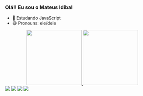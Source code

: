 ### Olá!! Eu sou o Mateus Idibal

- 🌱 Estudando JavaScript
- 😄 Pronouns: ele/dele

<div align="center">
  <a href="https://github.com/idibal">
  <img height="180em" src="https://github-readme-stats.vercel.app/api?username=idibal&show_icons=true&theme=dark&include_all_commits=true&count_private=true"/>
  <img height="180em" src="https://github-readme-stats.vercel.app/api/top-langs/?username=idibal&layout=compact&langs_count=7&theme=dark"/>
</div>

<div>
  <a href="https://instagram.com/mateusidibal/" target="_blank"><img src="https://img.shields.io/badge/-Instagram-%23E4405F?style=for-the-badge&logo=instagram&logoColor=white" target="_blank"></a>
 	<a href="https://www.twitch.tv/idibal" target="_blank"><img src="https://img.shields.io/badge/Twitch-9146FF?style=for-the-badge&logo=twitch&logoColor=white" target="_blank"></a>
  <a href = "mailto:mefteus@gmail.com"><img src="https://img.shields.io/badge/-Gmail-%23333?style=for-the-badge&logo=gmail&logoColor=white" target="_blank"></a>
  <a href="https://www.linkedin.com/in/mateus-idibal-7a3633243/" target="_blank"><img src="https://img.shields.io/badge/-LinkedIn-%230077B5?style=for-the-badge&logo=linkedin&logoColor=white" target="_blank"></a> 
</div>
